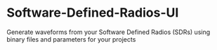 # Software-Defined-Radios-UI
Generate waveforms from your Software Defined Radios (SDRs) using binary files and parameters for your projects
